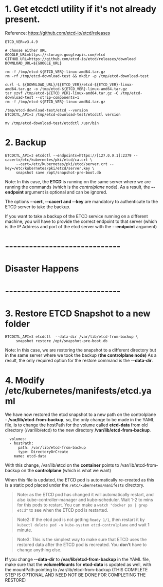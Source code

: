 

# 1. Get etcdctl utility if it's not already present.

Reference: https://github.com/etcd-io/etcd/releases

```
ETCD_VER=v3.4.9

# choose either URL
GOOGLE_URL=https://storage.googleapis.com/etcd
GITHUB_URL=https://github.com/etcd-io/etcd/releases/download
DOWNLOAD_URL=${GOOGLE_URL}

rm -f /tmp/etcd-${ETCD_VER}-linux-amd64.tar.gz
rm -rf /tmp/etcd-download-test && mkdir -p /tmp/etcd-download-test

curl -L ${DOWNLOAD_URL}/${ETCD_VER}/etcd-${ETCD_VER}-linux-amd64.tar.gz -o /tmp/etcd-${ETCD_VER}-linux-amd64.tar.gz
tar xzvf /tmp/etcd-${ETCD_VER}-linux-amd64.tar.gz -C /tmp/etcd-download-test --strip-components=1
rm -f /tmp/etcd-${ETCD_VER}-linux-amd64.tar.gz

/tmp/etcd-download-test/etcd --version
ETCDCTL_API=3 /tmp/etcd-download-test/etcdctl version

mv /tmp/etcd-download-test/etcdctl /usr/bin
```

# 2. Backup

```
ETCDCTL_API=3 etcdctl --endpoints=https://[127.0.0.1]:2379 --cacert=/etc/kubernetes/pki/etcd/ca.crt \
     --cert=/etc/kubernetes/pki/etcd/server.crt --key=/etc/kubernetes/pki/etcd/server.key \
     snapshot save /opt/snapshot-pre-boot.db
```

Note: In this case, the **ETCD** is running on the same server where we are running the commands (which is the *controlplane* node). As a result, the **--endpoint** argument is optional and can be ignored. 

The options **--cert, --cacert and --key** are mandatory to authenticate to the ETCD server to take the backup.

If you want to take a backup of the ETCD service running on a different machine, you will have to provide the correct endpoint to that server (which is the IP Address and port of the etcd server with the **--endpoint** argument)

# -----------------------------
# Disaster Happens
# -----------------------------

# 3. Restore ETCD Snapshot to a new folder

```
ETCDCTL_API=3 etcdctl  --data-dir /var/lib/etcd-from-backup \
     snapshot restore /opt/snapshot-pre-boot.db
```

Note: In this case, we are restoring the snapshot to a different directory but in the same server where we took the backup (**the controlplane node)**
As a result, the only required option for the restore command is the **--data-dir**.  

# 4. Modify /etc/kubernetes/manifests/etcd.yaml

We have now restored the etcd snapshot  to a new path on the controlplane - **/var/lib/etcd-from-backup**, so, the only change to be made in the YAML file, is to change the hostPath for the volume called **etcd-data** from old directory (/var/lib/etcd) to the new directory **/var/lib/etcd-from-backup**.

```
  volumes:
  - hostPath:
      path: /var/lib/etcd-from-backup
      type: DirectoryOrCreate
    name: etcd-data
```
With this change, /var/lib/etcd on the **container** points to /var/lib/etcd-from-backup on the **controlplane** (which is what we want)


When this file is updated, the ETCD pod is automatically re-created as this is a static pod placed under the `/etc/kubernetes/manifests` directory.


> Note: as the ETCD pod has changed it will automatically restart, and also kube-controller-manager and kube-scheduler. Wait 1-2 to mins for this pods to restart. You can make a `watch "docker ps | grep etcd"` to see when the ETCD pod is restarted.

> Note2: If the etcd pod is not getting `Ready 1/1`, then restart it by `kubectl delete pod -n kube-system etcd-controlplane` and wait 1 minute.

> Note3: This is the simplest way to make sure that ETCD uses the restored data after the ETCD pod is recreated. You **don't** have to change anything else.
  
  **If** you change **--data-dir** to **/var/lib/etcd-from-backup** in the YAML file, make sure that the **volumeMounts** for **etcd-data** is updated as well, with the mountPath pointing to /var/lib/etcd-from-backup (THIS COMPLETE STEP IS OPTIONAL AND NEED NOT BE DONE FOR COMPLETING THE RESTORE)
